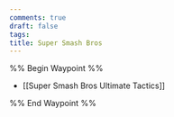```yaml
---
comments: true
draft: false
tags:
title: Super Smash Bros
---
```

%% Begin Waypoint %%
- [[Super Smash Bros Ultimate Tactics]]

%% End Waypoint %%
